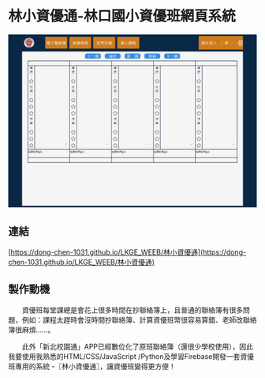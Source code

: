 # 林小資優通-林口國小資優班網頁系統

![GITHUB]( 123.png "目前整體網頁")


## 連結
[https://dong-chen-1031.github.io/LKGE_WEEB/林小資優通](https://dong-chen-1031.github.io/LKGE_WEEB/林小資優通)

## 製作動機

　　資優班每堂課總是會花上很多時間在抄聯絡簿上，且普通的聯絡簿有很多問題，例如：課程太趕時會沒時間抄聯絡簿、計算資優班幣很容易算錯、老師改聯絡簿很麻煩……。

　　此外「新北校園通」APP已經數位化了原班聯絡簿（還很少學校使用），因此我要使用我熟悉的HTML/CSS/JavaScript
/Python及學習Firebase開發一套資優班專用的系統 -〖林小資優通〗，讓資優班變得更方便！


